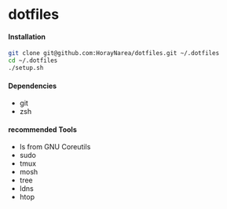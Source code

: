 # dotfiles

#### Installation
```sh
git clone git@github.com:HorayNarea/dotfiles.git ~/.dotfiles
cd ~/.dotfiles
./setup.sh
```

#### Dependencies
* git
* zsh

#### recommended Tools
* ls from GNU Coreutils
* sudo
* tmux
* mosh
* tree
* ldns
* htop
